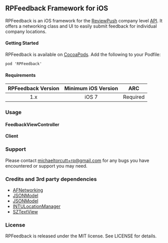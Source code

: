 ## RPFeedback Framework for iOS
RPFeedback is an iOS framework for the [ReviewPush](https://www.reviewpush.com) company level [API](http://developer.reviewpush.com/REST_API/Company_API/Overview.html). It offers a networking class and UI to easily submit feedback for individual company locations.

#### Getting Started
RPFeedback is available on [CocoaPods](https://cocoapods.org). Add the following to your Podfile:

`pod 'RPFeedback'`

#### Requirements

| RPFeedback Version | Minimum iOS Version  | ARC      |
| :------------------: |:---------------------:| :--------: |
| 1.x                | iOS 7                 | Required |

### Usage

#### FeedbackViewController

#### Client 

### Support

Please contact michaeltorcutt+rp@gmail.com for any bugs you have encountered or support you may need.

### Credits and 3rd party dependencies
* [AFNetworking](https://github.com/AFNetworking/AFNetworking)
* [JSONModel](https://github.com/icanzilb/JSONModel)
* [JSONModel](https://github.com/icanzilb/JSONModel)
* [INTULocationManager](https://github.com/intuit/LocationManager)
* [SZTextView](https://github.com/glaszig/SZTextView)

### License
RPFeedback is released under the MIT license. See LICENSE for details.

